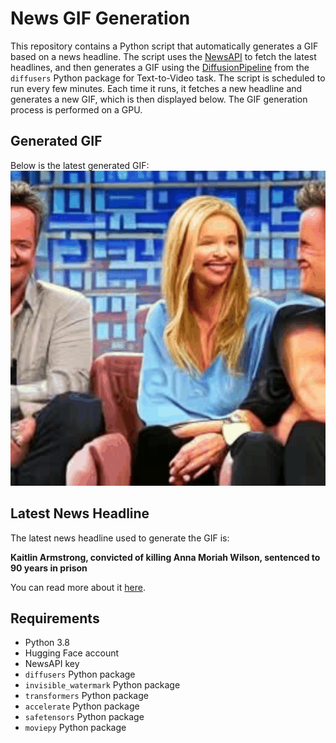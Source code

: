# News GIF Generation
This repository contains a Python script that automatically generates a GIF based on a news headline. The script uses the [NewsAPI](https://newsapi.org/) to fetch the latest headlines, and then generates a GIF using the [DiffusionPipeline](https://github.com/huggingface/diffusers) from the `diffusers` Python package for Text-to-Video task.
The script is scheduled to run every few minutes. Each time it runs, it fetches a new headline and generates a new GIF, which is then displayed below. The GIF generation process is performed on a GPU.

## Generated GIF
Below is the latest generated GIF:
![Generated GIF](output.gif?raw=true&v=1700358895)

## Latest News Headline
The latest news headline used to generate the GIF is:

**Kaitlin Armstrong, convicted of killing Anna Moriah Wilson, sentenced to 90 years in prison**

You can read more about it [here](https://www.statesman.com/story/news/local/2023/11/17/kaitlin-armstrong-sentenced-guilty-verdict-murder-cyclist-anna-moriah-wilson-austin-texas/71615361007/).

## Requirements
- Python 3.8
- Hugging Face account
- NewsAPI key
- `diffusers` Python package
- `invisible_watermark` Python package
- `transformers` Python package
- `accelerate` Python package
- `safetensors` Python package
- `moviepy` Python package
